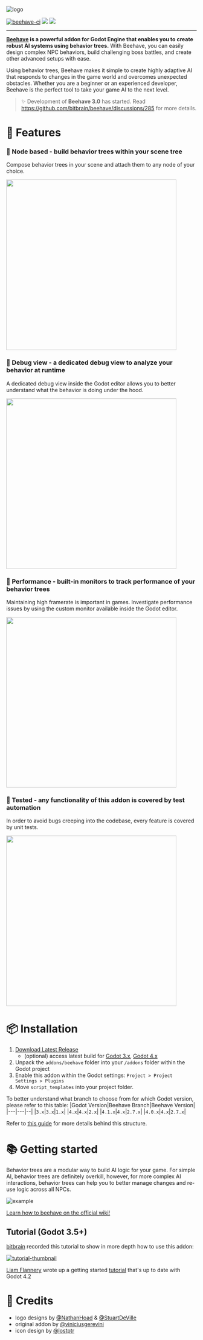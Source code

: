 ![logo](docs/assets/logo.svg)

[![beehave-ci](https://github.com/bitbrain/beehave/actions/workflows/beehave-ci.yml/badge.svg)](https://github.com/bitbrain/beehave/actions/workflows/beehave-ci.yml) [![](https://img.shields.io/discord/785246324793540608.svg?label=&logo=discord&logoColor=ffffff&color=7389D8&labelColor=6A7EC2)](https://discord.com/invite/CKBuE5djXe) [![](https://img.shields.io/badge/%20%F0%9F%90%9D%20swag!%20-shop.bitbra.in-blueviolet)](https://shop.bitbra.in)

---

**[Beehave](https://bitbra.in/beehave) is a powerful addon for Godot Engine that enables you to create robust AI systems using behavior trees.** With Beehave, you can easily design complex NPC behaviors, build challenging boss battles, and create other advanced setups with ease.

Using behavior trees, Beehave makes it simple to create highly adaptive AI that responds to changes in the game world and overcomes unexpected obstacles. Whether you are a beginner or an experienced developer, Beehave is the perfect tool to take your game AI to the next level.

> ✨ Development of **Beehave 3.0** has started. Read https://github.com/bitbrain/beehave/discussions/285 for more details.

# 🐝 Features

### 🤖 Node based - build behavior trees within your scene tree

Compose behavior trees in your scene and attach them to any node of your choice.

<img src="docs/assets/beehave-demo-tree.png" width="450px"/>

### 🐛 Debug view - a dedicated debug view to analyze your behavior at runtime

A dedicated debug view inside the Godot editor allows you to better understand what the behavior is doing under the hood.

<img src="docs/assets/debug-tree.gif" width="450px"/>

### 🚗 Performance - built-in monitors to track performance of your behavior trees

Maintaining high framerate is important in games. Investigate performance issues by using the custom monitor available inside the Godot editor.

<img src="docs/assets/performance-monitor.gif" width="450px"/>

### 🧪 Tested - any functionality of this addon is covered by test automation

In order to avoid bugs creeping into the codebase, every feature is covered by unit tests.

<img src="docs/assets/gdunit-testrun.gif" width="450px"/>

# 📦 Installation

1. [Download Latest Release](https://github.com/bitbrain/beehave/releases/latest)
   - (optional) access latest build for [Godot 3.x](https://github.com/bitbrain/beehave/archive/refs/heads/godot-3.x.zip), [Godot 4.x](https://github.com/bitbrain/beehave/archive/refs/heads/godot-4.x.zip)
2. Unpack the `addons/beehave` folder into your `/addons` folder within the Godot project
3. Enable this addon within the Godot settings: `Project > Project Settings > Plugins`
4. Move `script_templates` into your project folder.

To better understand what branch to choose from for which Godot version, please refer to this table:
|Godot Version|Beehave Branch|Beehave Version|
|---|---|--|
|`3.x`|`3.x`|`1.x`|
|`4.x`|`4.x`|`2.x`|
|`4.1.x`|`4.x`|`2.7.x`|
|`4.0.x`|`4.x`|`2.7.x`|

Refer to [this guide](https://bitbra.in/2023/09/03/godot-addon-compatibility.html) for more details behind this structure.

# 📚 Getting started

Behavior trees are a modular way to build AI logic for your game. For simple AI, behavior trees are definitely overkill, however, for more complex AI interactions, behavior trees can help you to better manage changes and re-use logic across all NPCs.

![example](docs/assets/example.png)

[Learn how to beehave on the official wiki!](https://bitbra.in/beehave/#/manual/)

## Tutorial (Godot 3.5+)

[bitbrain](https://youtube.com/@bitbraindev) recorded this tutorial to show in more depth how to use this addon:

[![tutorial-thumbnail](https://img.youtube.com/vi/n0gVEA1dyPQ/0.jpg)](https://www.youtube.com/watch?v=n0gVEA1dyPQ)

[Liam Flannery](https://twitter.com/liamflannery56) wrote up a getting started [tutorial](https://medium.com/@liam.flannery56/easily-creating-behaviour-trees-in-godot-4-2-beehave-tutorial-ff8a911d43a0) that's up to date with Godot 4.2

# 🥰 Credits

- logo designs by [@NathanHoad](https://twitter.com/nathanhoad) & [@StuartDeVille](https://twitter.com/StuartDeVille)
- original addon by [@viniciusgerevini](https://github.com/viniciusgerevini)
- icon design by [@lostptr](https://github.com/lostptr)

